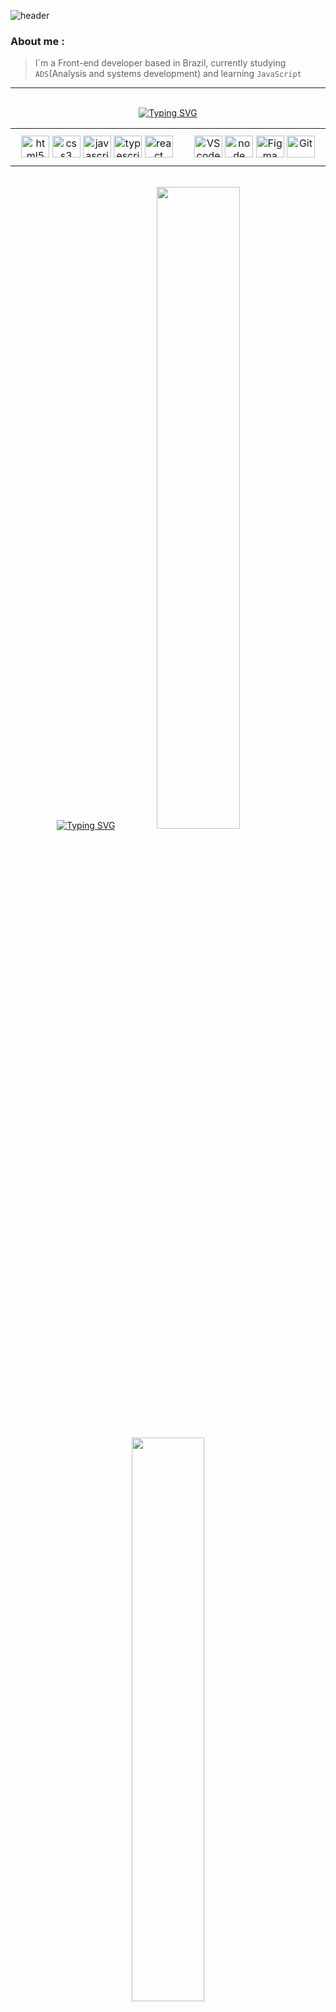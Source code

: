 ![header](https://capsule-render.vercel.app/api?type=rect&color=0:79ffff,20:27ffff,40:0053f2,60:14397d,80:112a5a,100:0a1027&height=60&text=%Hi%20there%,%20I'm%20Renato%20Nunes!&animation=fadeIn&fontColor=ffffff&fontSize=25&fontAlign=50&fontAlignY=55)

<h3>About me :</h3>

> I´m a Front-end developer based in Brazil, currently studying `ADS`(Analysis and systems development) and learning `JavaScript`

<hr>

<br>
<div align="center">
<a href="https://git.io/typing-svg"><img src="https://readme-typing-svg.herokuapp.com?font=Noto+Sans+Extrabold&pause=10000&color=27ffff&background=0a1027&center=true&vCenter=true&random=false&width=900&height=40&lines=Tools+and+technologies+" alt="Typing SVG" /></a>
<table><tr><td valign="center" width="503px" height="60px">
  <div align="center">
    <a href="https://en.wikipedia.org/wiki/HTML5" target="_blank"><img align="center" alt="html5" height="35" width="45" src="https://skillicons.dev/icons?i=html"></a>
    <a href="https://www.w3schools.com/css/" target="_blank"><img align="center" alt="css3" height="35" width="45" src="https://skillicons.dev/icons?i=css"></a>
    <a href="https://www.javascript.com/" target="_blank"><img align="center" alt="javascript" height="35" width="45" src="https://cdn.jsdelivr.net/gh/devicons/devicon/icons/javascript/javascript-original.svg"></a>
    <a href="https://www.typescriptlang.org/" target="_blank"><img align="center" alt="typescript" height="35" width="45" src="https://cdn.jsdelivr.net/gh/devicons/devicon@latest/icons/typescript/typescript-original.svg"></a>
    <a href="https://reactjs.org/" target="_blank"><img align="center" alt="react" height="35" width="45" src="https://cdn.jsdelivr.net/gh/devicons/devicon@latest/icons/react/react-original.svg"></a>
  </div>

</td><td valign="center" width="397px" height="60px">
  <div align= "center">
    <a href="https://code.visualstudio.com/" target="_blank"><img align="center" alt="VScode" height="35" width="45" src="https://cdn.jsdelivr.net/gh/devicons/devicon@latest/icons/vscode/vscode-original.svg"/></a>
    <a href="https://nodejs.org/en" target="_blank"><img align="center" alt="node" height="35" width="45" src="https://cdn.jsdelivr.net/gh/devicons/devicon@latest/icons/nodejs/nodejs-original.svg"></a>
    <a href="https://www.figma.com/" target="_blank"><img align="center" alt="Figma" height="35" width="45" src="https://cdn.jsdelivr.net/gh/devicons/devicon@latest/icons/figma/figma-original.svg"></a>
    <a href="https://git-scm.com/" target="_blank"><img align="center" alt="Git" height="35" width="45" src="https://cdn.jsdelivr.net/gh/devicons/devicon/icons/git/git-original.svg"></a>
  </div>
</td></tr></table>  
</div>
<br>
<div align="center">
<a href="https://git.io/typing-svg"><img src="https://readme-typing-svg.herokuapp.com?font=Noto+Sans+Extrabold&pause=10000&color=27ffff&background=0a1027&center=true&vCenter=true&random=false&width=900&height=40&lines=My+Github+stats" alt="Typing SVG" /></a>
  <img width="51.3%" src="https://github-readme-stats.vercel.app/api?username=renatonunesan&bg_color=0a1027&text_color=0053f2&title_color=27ffff&layout=compact&theme=algolia&langs_count=7&hide_border=true"/>
  <img width="48.1%" src="https://github-readme-stats.vercel.app/api/top-langs/?username=renatonunesan&bg_color=0a1027&text_color=0053f2&title_color=27ffff&layout=compact&theme=algolia&langs_count=7&hide_border=true"/>
</div>

<h3 align="center">Connect with me <img width="50px" src="https://github.com/renatonunesan/renatonunesan/assets/153360955/24741059-a493-4a42-a248-d85414f40748"></img></h3>

<h3 align="center">

  [![LinkedIn](https://img.shields.io/badge/-LinkedIn-0a1027?style=for-the-badge&logo=linkedin&logoColor=27ffff&color:00247b)](https://www.linkedin.com/in/renatonunesan/)
  [![Instagram](https://img.shields.io/badge/-instagram-0a1027?style=for-the-badge&logo=instagram&logoColor=27ffff&color:00247b)](https://www.instagram.com/renatonunesan/)
  [![Gmail Badge](https://img.shields.io/badge/gmail-0a1027?style=for-the-badge&logo=Gmail&logoColor=27ffff&color:00247b&link=mailto:renatonunesan@gmail.com)](mailto:renatonunesan@gmail.com)

</h3>

